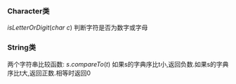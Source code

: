### Character类

$isLetterOrDigit(char \ c)$ 判断字符是否为数字或字母





### String类

两个字符串比较函数: $s.compareTo(t)$ 如果s的字典序比t小,返回负数.如果s的字典序比t大,返回正数.相等时返回0